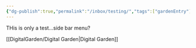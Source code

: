 ```yaml
---
{"dg-publish":true,"permalink":"/inbox/testing/","tags":["gardenEntry"]}
---
```


THis is only a test...side bar menu?

[[DigitalGarden/Digital Garden\|Digital Garden]]